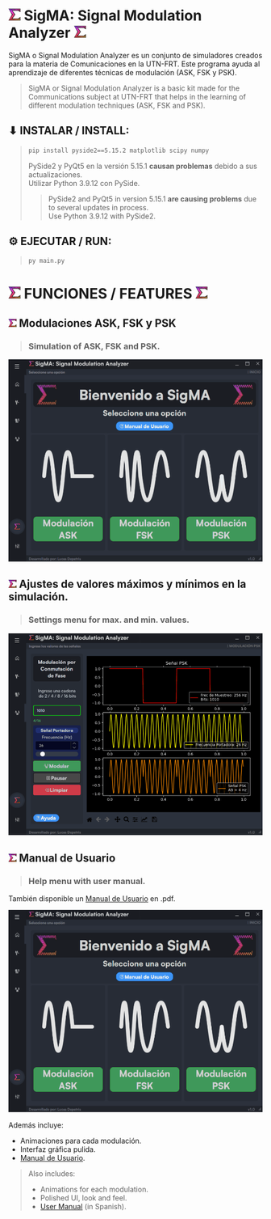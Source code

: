 
# ![SigMA logo](./src/ui/icons/24x24/sigma-logo.png) SigMA: Signal Modulation Analyzer ![SigMA logo](./src/ui/icons/24x24/sigma-logo.png)

SigMA o Signal Modulation Analyzer es un conjunto de simuladores creados para la materia de Comunicaciones en la UTN-FRT. Este programa ayuda al aprendizaje de diferentes técnicas de modulación (ASK, FSK y PSK).

> SigMA or Signal Modulation Analyzer is a basic kit made for the Communications subject at UTN-FRT that helps in the learning of different modulation techniques (ASK, FSK and PSK).


## ⬇ INSTALAR / INSTALL:

> ```sh
> pip install pyside2==5.15.2 matplotlib scipy numpy
> ```
> PySide2 y PyQt5 en la versión 5.15.1 **causan problemas** debido a sus actualizaciones.  
> Utilizar Python 3.9.12 con PySide.  
> 
> > PySide2 and PyQt5 in version 5.15.1 **are causing problems** due to several updates in process.  
> > Use Python 3.9.12 with PySide2. 
> 

## ⚙ EJECUTAR / RUN:
> ```sh
> py main.py
> ```

# ![SigMA logo](./src/ui/icons/24x24/sigma-logo.png) FUNCIONES / FEATURES ![SigMA logo](./src/ui/icons/24x24/sigma-logo.png)
## ![SigMA logo](./src/ui/icons/16x16/sigma-logo.png) Modulaciones ASK, FSK y PSK
> ### Simulation of ASK, FSK and PSK.
<p align="center">
    <img src="repo/sigma-ask.gif" width="700">
<p/>

## ![SigMA logo](./src/ui/icons/16x16/sigma-logo.png) Ajustes de valores máximos y mínimos en la simulación.
> ### Settings menu for max. and min. values.
<p align="center">
    <img src="repo/sigma-settings.gif" width="700">
<p/>

## ![SigMA logo](./src/ui/icons/16x16/sigma-logo.png) Manual de Usuario
> ### Help menu with user manual.
También disponible un [Manual de Usuario](https://github.com/lucasdepetrisd/Signal-Modulation-Analyzer/blob/main/Manual_de_Usuario_SigMA.pdf) en .pdf.
<p align="center">
    <img src="repo/sigma-help.gif" width="700">
<p/>

Además incluye:
- Animaciones para cada modulación.
- Interfaz gráfica pulida.
- [Manual de Usuario](https://github.com/lucasdepetrisd/Signal-Modulation-Analyzer/blob/main/Manual_de_Usuario_SigMA.pdf).

> Also includes:
> - Animations for each modulation. 
> - Polished UI, look and feel.
> - [User Manual](https://github.com/lucasdepetrisd/Signal-Modulation-Analyzer/blob/main/Manual_de_Usuario_SigMA.pdf) (in Spanish).
